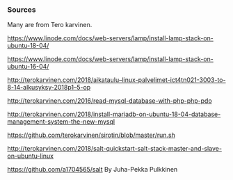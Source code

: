 
### Sources

Many are from Tero karvinen.

https://www.linode.com/docs/web-servers/lamp/install-lamp-stack-on-ubuntu-18-04/

https://www.linode.com/docs/web-servers/lamp/install-lamp-stack-on-ubuntu-16-04/

http://terokarvinen.com/2018/aikataulu–linux-palvelimet-ict4tn021-3003-to-8-14-alkusyksy-2018p1–5-op

http://terokarvinen.com/2016/read-mysql-database-with-php-php-pdo

http://terokarvinen.com/2018/install-mariadb-on-ubuntu-18-04-database-management-system-the-new-mysql

https://github.com/terokarvinen/sirotin/blob/master/run.sh

http://terokarvinen.com/2018/salt-quickstart-salt-stack-master-and-slave-on-ubuntu-linux

https://github.com/a1704565/salt By Juha-Pekka Pulkkinen
